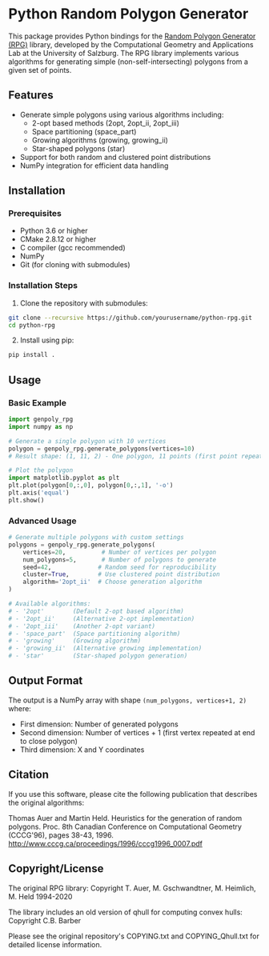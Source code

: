 # Python Random Polygon Generator

This package provides Python bindings for the [Random Polygon Generator (RPG)](https://github.com/cgalab/genpoly-rpg) library, developed by the Computational Geometry and Applications Lab at the University of Salzburg. The RPG library implements various algorithms for generating simple (non-self-intersecting) polygons from a given set of points.

## Features

- Generate simple polygons using various algorithms including:
  - 2-opt based methods (2opt, 2opt_ii, 2opt_iii)
  - Space partitioning (space_part)
  - Growing algorithms (growing, growing_ii)
  - Star-shaped polygons (star)
- Support for both random and clustered point distributions
- NumPy integration for efficient data handling

## Installation

### Prerequisites

- Python 3.6 or higher
- CMake 2.8.12 or higher
- C compiler (gcc recommended)
- NumPy
- Git (for cloning with submodules)

### Installation Steps

1. Clone the repository with submodules:
```bash
git clone --recursive https://github.com/yourusername/python-rpg.git
cd python-rpg
```

2. Install using pip:
```bash
pip install .
```

## Usage

### Basic Example

```python
import genpoly_rpg
import numpy as np

# Generate a single polygon with 10 vertices
polygon = genpoly_rpg.generate_polygons(vertices=10)
# Result shape: (1, 11, 2) - One polygon, 11 points (first point repeated), 2 coordinates (x,y)

# Plot the polygon
import matplotlib.pyplot as plt
plt.plot(polygon[0,:,0], polygon[0,:,1], '-o')
plt.axis('equal')
plt.show()
```

### Advanced Usage

```python
# Generate multiple polygons with custom settings
polygons = genpoly_rpg.generate_polygons(
    vertices=20,          # Number of vertices per polygon
    num_polygons=5,       # Number of polygons to generate
    seed=42,             # Random seed for reproducibility
    cluster=True,        # Use clustered point distribution
    algorithm='2opt_ii'  # Choose generation algorithm
)

# Available algorithms:
# - '2opt'        (Default 2-opt based algorithm)
# - '2opt_ii'     (Alternative 2-opt implementation)
# - '2opt_iii'    (Another 2-opt variant)
# - 'space_part'  (Space partitioning algorithm)
# - 'growing'     (Growing algorithm)
# - 'growing_ii'  (Alternative growing implementation)
# - 'star'        (Star-shaped polygon generation)
```

## Output Format

The output is a NumPy array with shape `(num_polygons, vertices+1, 2)` where:
- First dimension: Number of generated polygons
- Second dimension: Number of vertices + 1 (first vertex repeated at end to close polygon)
- Third dimension: X and Y coordinates

## Citation

If you use this software, please cite the following publication that describes the original algorithms:

   Thomas Auer and Martin Held.
   Heuristics for the generation of random polygons.
   Proc. 8th Canadian Conference on Computational Geometry (CCCG'96), pages 38-43, 1996.
   http://www.cccg.ca/proceedings/1996/cccg1996_0007.pdf

## Copyright/License

The original RPG library:
Copyright T. Auer, M. Gschwandtner, M. Heimlich, M. Held 1994-2020

The library includes an old version of qhull for computing convex hulls:
Copyright C.B. Barber

Please see the original repository's COPYING.txt and COPYING_Qhull.txt for detailed license information.